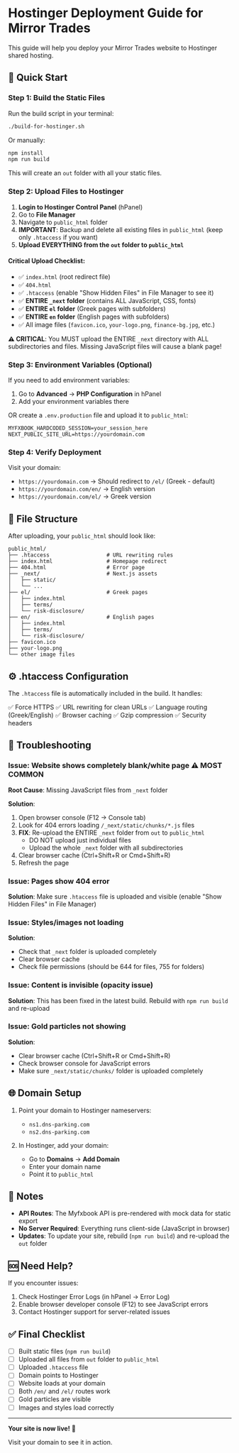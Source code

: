 # Hostinger Deployment Guide for Mirror Trades

This guide will help you deploy your Mirror Trades website to Hostinger shared hosting.

## 🚀 Quick Start

### Step 1: Build the Static Files

Run the build script in your terminal:

```bash
./build-for-hostinger.sh
```

Or manually:
```bash
npm install
npm run build
```

This will create an `out` folder with all your static files.

### Step 2: Upload Files to Hostinger

1. **Login to Hostinger Control Panel** (hPanel)
2. Go to **File Manager**
3. Navigate to `public_html` folder
4. **IMPORTANT**: Backup and delete all existing files in `public_html` (keep only `.htaccess` if you want)
5. **Upload EVERYTHING from the `out` folder to `public_html`**

#### Critical Upload Checklist:
- ✅ `index.html` (root redirect file)
- ✅ `404.html`
- ✅ `.htaccess` (enable "Show Hidden Files" in File Manager to see it)
- ✅ **ENTIRE `_next` folder** (contains ALL JavaScript, CSS, fonts)
- ✅ **ENTIRE `el` folder** (Greek pages with subfolders)
- ✅ **ENTIRE `en` folder** (English pages with subfolders)
- ✅ All image files (`favicon.ico`, `your-logo.png`, `finance-bg.jpg`, etc.)

**⚠️ CRITICAL**: You MUST upload the ENTIRE `_next` directory with ALL subdirectories and files. Missing JavaScript files will cause a blank page!

### Step 3: Environment Variables (Optional)

If you need to add environment variables:

1. Go to **Advanced** → **PHP Configuration** in hPanel
2. Add your environment variables there

OR create a `.env.production` file and upload it to `public_html`:

```env
MYFXBOOK_HARDCODED_SESSION=your_session_here
NEXT_PUBLIC_SITE_URL=https://yourdomain.com
```

### Step 4: Verify Deployment

Visit your domain:
- `https://yourdomain.com` → Should redirect to `/el/` (Greek - default)
- `https://yourdomain.com/en/` → English version
- `https://yourdomain.com/el/` → Greek version

## 📁 File Structure

After uploading, your `public_html` should look like:

```
public_html/
├── .htaccess                  # URL rewriting rules
├── index.html                 # Homepage redirect
├── 404.html                   # Error page
├── _next/                     # Next.js assets
│   ├── static/
│   └── ...
├── el/                        # Greek pages
│   ├── index.html
│   ├── terms/
│   └── risk-disclosure/
├── en/                        # English pages
│   ├── index.html
│   ├── terms/
│   └── risk-disclosure/
├── favicon.ico
├── your-logo.png
└── other image files
```

## ⚙️ .htaccess Configuration

The `.htaccess` file is automatically included in the build. It handles:

✅ Force HTTPS
✅ URL rewriting for clean URLs
✅ Language routing (Greek/English)
✅ Browser caching
✅ Gzip compression
✅ Security headers

## 🔧 Troubleshooting

### Issue: Website shows completely blank/white page ⚠️ MOST COMMON
**Root Cause**: Missing JavaScript files from `_next` folder

**Solution**:
1. Open browser console (F12 → Console tab)
2. Look for 404 errors loading `/_next/static/chunks/*.js` files
3. **FIX**: Re-upload the ENTIRE `_next` folder from `out` to `public_html`
   - DO NOT upload just individual files
   - Upload the whole `_next` folder with all subdirectories
4. Clear browser cache (Ctrl+Shift+R or Cmd+Shift+R)
5. Refresh the page

### Issue: Pages show 404 error
**Solution**: Make sure `.htaccess` file is uploaded and visible (enable "Show Hidden Files" in File Manager)

### Issue: Styles/images not loading
**Solution**:
- Check that `_next` folder is uploaded completely
- Clear browser cache
- Check file permissions (should be 644 for files, 755 for folders)

### Issue: Content is invisible (opacity issue)
**Solution**: This has been fixed in the latest build. Rebuild with `npm run build` and re-upload

### Issue: Gold particles not showing
**Solution**:
- Clear browser cache (Ctrl+Shift+R or Cmd+Shift+R)
- Check browser console for JavaScript errors
- Make sure `_next/static/chunks/` folder is uploaded completely

## 🌐 Domain Setup

1. Point your domain to Hostinger nameservers:
   - `ns1.dns-parking.com`
   - `ns2.dns-parking.com`

2. In Hostinger, add your domain:
   - Go to **Domains** → **Add Domain**
   - Enter your domain name
   - Point it to `public_html`

## 📝 Notes

- **API Routes**: The Myfxbook API is pre-rendered with mock data for static export
- **No Server Required**: Everything runs client-side (JavaScript in browser)
- **Updates**: To update your site, rebuild (`npm run build`) and re-upload the `out` folder

## 🆘 Need Help?

If you encounter issues:

1. Check Hostinger Error Logs (in hPanel → Error Log)
2. Enable browser developer console (F12) to see JavaScript errors
3. Contact Hostinger support for server-related issues

## ✅ Final Checklist

- [ ] Built static files (`npm run build`)
- [ ] Uploaded all files from `out` folder to `public_html`
- [ ] Uploaded `.htaccess` file
- [ ] Domain points to Hostinger
- [ ] Website loads at your domain
- [ ] Both `/en/` and `/el/` routes work
- [ ] Gold particles are visible
- [ ] Images and styles load correctly

---

**Your site is now live!** 🎉

Visit your domain to see it in action.
